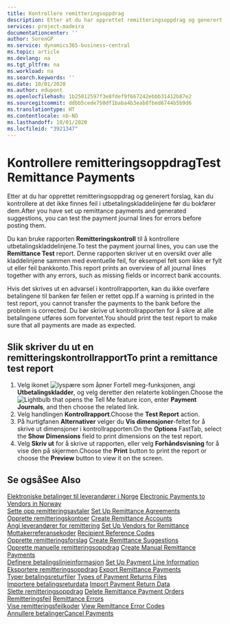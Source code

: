 ```yaml
---
title: Kontrollere remitteringsoppdrag
description: Etter at du har opprettet remitteringsoppdrag og generert forslag, kan du kontrollere at det ikke finnes feil i utbetalingskladdelinjene før du bokfører dem.
services: project-madeira
documentationcenter: ''
author: SorenGP
ms.service: dynamics365-business-central
ms.topic: article
ms.devlang: na
ms.tgt_pltfrm: na
ms.workload: na
ms.search.keywords: ''
ms.date: 10/01/2020
ms.author: edupont
ms.openlocfilehash: 1b25012597f3e8fdef9f667242ebbb31412b87e2
ms.sourcegitcommit: ddbb5cede750df1baba4b3eab8fbed6744b5b9d6
ms.translationtype: HT
ms.contentlocale: nb-NO
ms.lasthandoff: 10/01/2020
ms.locfileid: "3921347"
---
```

# <a name="test-remittance-payments"></a><span data-ttu-id="c39c6-103">Kontrollere remitteringsoppdrag</span><span class="sxs-lookup"><span data-stu-id="c39c6-103">Test Remittance Payments</span></span>
<span data-ttu-id="c39c6-104">Etter at du har opprettet remitteringsoppdrag og generert forslag, kan du kontrollere at det ikke finnes feil i utbetalingskladdelinjene før du bokfører dem.</span><span class="sxs-lookup"><span data-stu-id="c39c6-104">After you have set up remittance payments and generated suggestions, you can test the payment journal lines for errors before posting them.</span></span>  

<span data-ttu-id="c39c6-105">Du kan bruke rapporten **Remitteringskontroll** til å kontrollere utbetalingskladdelinjene.</span><span class="sxs-lookup"><span data-stu-id="c39c6-105">To test the payment journal lines, you can use the **Remittance Test** report.</span></span> <span data-ttu-id="c39c6-106">Denne rapporten skriver ut en oversikt over alle kladdelinjene sammen med eventuelle feil, for eksempel felt som ikke er fylt ut eller feil bankkonto.</span><span class="sxs-lookup"><span data-stu-id="c39c6-106">This report prints an overview of all journal lines together with any errors, such as missing fields or incorrect bank accounts.</span></span>  

<span data-ttu-id="c39c6-107">Hvis det skrives ut en advarsel i kontrollrapporten, kan du ikke overføre betalingene til banken før feilen er rettet opp.</span><span class="sxs-lookup"><span data-stu-id="c39c6-107">If a warning is printed in the test report, you cannot transfer the payments to the bank before the problem is corrected.</span></span> <span data-ttu-id="c39c6-108">Du bør skrive ut kontrollrapporten for å sikre at alle betalingene utføres som forventet.</span><span class="sxs-lookup"><span data-stu-id="c39c6-108">You should print the test report to make sure that all payments are made as expected.</span></span>  

## <a name="to-print-a-remittance-test-report"></a><span data-ttu-id="c39c6-109">Slik skriver du ut en remitteringskontrollrapport</span><span class="sxs-lookup"><span data-stu-id="c39c6-109">To print a remittance test report</span></span>  

1.  <span data-ttu-id="c39c6-110">Velg ikonet ![lyspære som åpner Fortell meg-funksjonen](../../media/ui-search/search_small.png "Fortell hva du vil gjøre"), angi **Utbetalingskladder**, og velg deretter den relaterte koblingen.</span><span class="sxs-lookup"><span data-stu-id="c39c6-110">Choose the ![Lightbulb that opens the Tell Me feature](../../media/ui-search/search_small.png "Tell me what you want to do") icon, enter **Payment Journals**, and then choose the related link.</span></span>  
2.  <span data-ttu-id="c39c6-111">Velg handlingen **Kontrollrapport**.</span><span class="sxs-lookup"><span data-stu-id="c39c6-111">Choose the **Test Report** action.</span></span>  
3.  <span data-ttu-id="c39c6-112">På hurtigfanen **Alternativer** velger du **Vis dimensjoner**-feltet for å skrive ut dimensjoner i kontrollrapporten.</span><span class="sxs-lookup"><span data-stu-id="c39c6-112">On the **Options** FastTab, select the **Show Dimensions** field to print dimensions on the test report.</span></span>  
4.  <span data-ttu-id="c39c6-113">Velg **Skriv ut** for å skrive ut rapporten, eller velg **Forhåndsvisning** for å vise den på skjermen.</span><span class="sxs-lookup"><span data-stu-id="c39c6-113">Choose the **Print** button to print the report or choose the **Preview** button to view it on the screen.</span></span>  

## <a name="see-also"></a><span data-ttu-id="c39c6-114">Se også</span><span class="sxs-lookup"><span data-stu-id="c39c6-114">See Also</span></span>  
 <span data-ttu-id="c39c6-115">[Elektroniske betalinger til leverandører i Norge](electronic-payments-to-vendors-in-norway.md) </span><span class="sxs-lookup"><span data-stu-id="c39c6-115">[Electronic Payments to Vendors in Norway](electronic-payments-to-vendors-in-norway.md) </span></span>  
 <span data-ttu-id="c39c6-116">[Sette opp remitteringsavtaler](how-to-set-up-remittance-agreements.md) </span><span class="sxs-lookup"><span data-stu-id="c39c6-116">[Set Up Remittance Agreements](how-to-set-up-remittance-agreements.md) </span></span>  
 <span data-ttu-id="c39c6-117">[Opprette remitteringskontoer](how-to-create-remittance-accounts.md) </span><span class="sxs-lookup"><span data-stu-id="c39c6-117">[Create Remittance Accounts](how-to-create-remittance-accounts.md) </span></span>  
 <span data-ttu-id="c39c6-118">[Angi leverandører for remittering](how-to-set-up-vendors-for-remittance.md) </span><span class="sxs-lookup"><span data-stu-id="c39c6-118">[Set Up Vendors for Remittance](how-to-set-up-vendors-for-remittance.md) </span></span>  
 <span data-ttu-id="c39c6-119">[Mottakerreferansekoder](recipient-reference-codes.md) </span><span class="sxs-lookup"><span data-stu-id="c39c6-119">[Recipient Reference Codes](recipient-reference-codes.md) </span></span>  
 <span data-ttu-id="c39c6-120">[Opprette remitteringsforslag](how-to-create-remittance-suggestions.md) </span><span class="sxs-lookup"><span data-stu-id="c39c6-120">[Create Remittance Suggestions](how-to-create-remittance-suggestions.md) </span></span>  
 <span data-ttu-id="c39c6-121">[Opprette manuelle remitteringsoppdrag](how-to-create-manual-remittance-payments.md) </span><span class="sxs-lookup"><span data-stu-id="c39c6-121">[Create Manual Remittance Payments](how-to-create-manual-remittance-payments.md) </span></span>  
 <span data-ttu-id="c39c6-122">[Definere betalingslinjeinformasjon](how-to-set-up-payment-line-information.md) </span><span class="sxs-lookup"><span data-stu-id="c39c6-122">[Set Up Payment Line Information](how-to-set-up-payment-line-information.md) </span></span>  
 <span data-ttu-id="c39c6-123">[Eksportere remitteringsoppdrag](how-to-export-remittance-payments.md) </span><span class="sxs-lookup"><span data-stu-id="c39c6-123">[Export Remittance Payments](how-to-export-remittance-payments.md) </span></span>  
 <span data-ttu-id="c39c6-124">[Typer betalingsreturfiler](types-of-payment-returns-files.md) </span><span class="sxs-lookup"><span data-stu-id="c39c6-124">[Types of Payment Returns Files](types-of-payment-returns-files.md) </span></span>  
 <span data-ttu-id="c39c6-125">[Importere betalingsreturdata](how-to-import-payment-return-data.md) </span><span class="sxs-lookup"><span data-stu-id="c39c6-125">[Import Payment Return Data](how-to-import-payment-return-data.md) </span></span>  
 <span data-ttu-id="c39c6-126">[Slette remitteringsoppdrag](how-to-delete-remittance-payment-orders.md) </span><span class="sxs-lookup"><span data-stu-id="c39c6-126">[Delete Remittance Payment Orders](how-to-delete-remittance-payment-orders.md) </span></span>  
 <span data-ttu-id="c39c6-127">[Remitteringsfeil](remittance-errors.md) </span><span class="sxs-lookup"><span data-stu-id="c39c6-127">[Remittance Errors](remittance-errors.md) </span></span>  
 <span data-ttu-id="c39c6-128">[Vise remitteringsfeilkoder](how-to-view-remittance-error-codes.md) </span><span class="sxs-lookup"><span data-stu-id="c39c6-128">[View Remittance Error Codes](how-to-view-remittance-error-codes.md) </span></span>  
 [<span data-ttu-id="c39c6-129">Annullere betalinger</span><span class="sxs-lookup"><span data-stu-id="c39c6-129">Cancel Payments</span></span>](how-to-cancel-payments.md)
